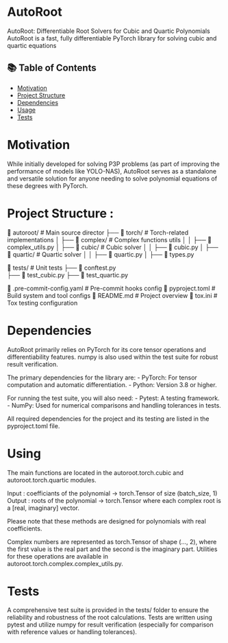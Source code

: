 # AutoRoot
AutoRoot: Differentiable Root Solvers for Cubic and Quartic Polynomials AutoRoot is a fast, fully differentiable PyTorch library for solving cubic and quartic equations


## 📚 Table of Contents
- [Motivation](#motivation)
- [Project Structure](#project-structure)
- [Dependencies](#dependencies)
- [Usage](#usage)
- [Tests](#tests)

# Motivation 
While initially developed for solving P3P problems (as part of improving the performance of models like YOLO-NAS), AutoRoot serves as a standalone and versatile solution for anyone needing to solve polynomial equations of these degrees with PyTorch.


# Project Structure : 
📂 autoroot/                    # Main source director
├── 📁 torch/                   # Torch-related implementations
│   ├── 📁 complex/             # Complex functions utils
│   │   ├── 📄 complex_utils.py
│   ├── 📁 cubic/               # Cubic solver
│   │   ├── 📄 cubic.py
│   ├── 📁 quartic/             # Quartic solver
│   │   ├── 📄 quartic.py
│   ├── 📄 types.py    

📂 tests/                        # Unit tests
├── 📄 conftest.py                     
├── 📄 test_cubic.py
├── 📄 test_quartic.py

📄 .pre-commit-config.yaml       # Pre-commit hooks config
📄 pyproject.toml                # Build system and tool configs
📄 README.md                     # Project overview
📄 tox.ini                       # Tox testing configuration

# Dependencies
AutoRoot primarily relies on PyTorch for its core tensor operations and differentiability features. numpy is also used within the test suite for robust result verification.

The primary dependencies for the library are:
    - PyTorch: For tensor computation and automatic differentiation.
    - Python: Version 3.8 or higher.

For running the test suite, you will also need:
    - Pytest: A testing framework.
    - NumPy: Used for numerical comparisons and handling tolerances in tests.

All required dependencies for the project and its testing are listed in the pyproject.toml file.

# Using 
The main functions are located in the autoroot.torch.cubic and autoroot.torch.quartic modules. 

Input : coefficiants of the polynomial ->  torch.Tensor of size (batch_size, 1)
Output : roots of the polynomial -> torch.Tensor where each complex root is a [real, imaginary] vector.

Please note that these methods are designed for polynomials with real coefficients.  

Complex numbers are represented as torch.Tensor of shape (..., 2), where the first value is the real part and the second is the imaginary part. Utilities for these operations are available in autoroot.torch.complex.complex_utils.py.

# Tests
A comprehensive test suite is provided in the tests/ folder to ensure the reliability and robustness of the root calculations. Tests are written using pytest and utilize numpy for result verification (especially for comparison with reference values or handling tolerances).

